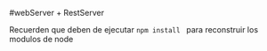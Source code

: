 #webServer + RestServer

Recuerden que deben de ejecutar ```npm install ``` para reconstruir los modulos de node